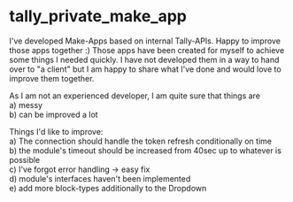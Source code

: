 # tally_private_make_app
I've developed Make-Apps based on internal Tally-APIs. Happy to improve those apps together :)
Those apps have been created for myself to achieve some things I needed quickly. I have not developed them in a way to hand over to "a client" but I am happy to share what I've done and would love to improve them together.

As I am not an experienced developer, I am quite sure that things are <br />
a) messy <br />
b) can be improved a lot <br />

Things I'd like to improve: <br />
a) The connection should handle the token refresh conditionally on time <br />
b) the module's timeout should be increased from 40sec up to whatever is possible <br />
c) I've forgot error handling -> easy fix <br />
d) module's interfaces haven't been implemented <br />
e) add more block-types additionally to the Dropdown
